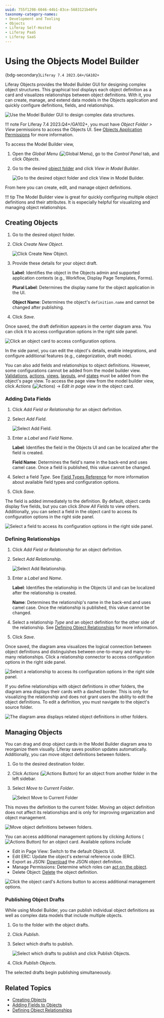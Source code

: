 ```yaml
---
uuid: 755f1298-6046-44b1-83ce-5683121b40fe
taxonomy-category-names:
- Development and Tooling
- Objects
- Liferay Self-Hosted
- Liferay PaaS
- Liferay SaaS
---
```

# Using the Objects Model Builder

{bdg-secondary}`Liferay 7.4 2023.Q4+/GA102+`

Liferay Objects provides the Model Builder GUI for designing complex object structures. This graphical tool displays each object definition as a card and visualizes relationships between object definitions. With it, you can create, manage, and extend data models in the Objects application and quickly configure definitions, fields, and relationships.

![Use the Model Builder GUI to design complex data structures.](./using-the-objects-model-builder/images/01.png)

!!! note 
    For Liferay 7.4 2023.Q4+/GA102+, you must have *Object Folder > View* permissions to access the Objects UI. See [Objects Application Permissions](../objects-application-permissions.md) for more information.

To access the Model Builder view,

1. Open the *Global Menu* (![Global Menu](../../../images/icon-applications-menu.png)), go to the *Control Panel* tab, and click *Objects*.

1. Go to the desired [object folder](./organizing-objects-with-folders.md) and click *View in Model Builder*.

   ![Go to the desired object folder and click View in Model Builder.](./using-the-objects-model-builder/images/02.png)

From here you can create, edit, and manage object definitions.

!!! tip 
    The Model Builder view is great for quickly configuring multiple object definitions and their attributes. It is especially helpful for visualizing and managing object relationships.

## Creating Objects

1. Go to the desired object folder.

1. Click *Create New Object*.

   ![Click Create New Object.](using-the-objects-model-builder/images/03.png)

1. Provide these details for your object draft.

   **Label**: Identifies the object in the Objects admin and supported application contexts (e.g., Workflow, Display Page Templates, Forms).

   **Plural Label**: Determines the display name for the object application in the UI.

   **Object Name**: Determines the object's `definition.name` and cannot be changed after publishing.

1. Click *Save*.

Once saved, the draft definition appears in the center diagram area. You can click it to access configuration options in the right side panel.

![Click an object card to access configuration options.](./using-the-objects-model-builder/images/04.png)

In the side panel, you can edit the object's details, enable integrations, and configure additional features (e.g., categorization, draft mode).

You can also add fields and relationships to object definitions. However, some configurations cannot be added from the model builder view. [Validations](./validations.md), [actions](./actions.md), [views](./views.md), [layouts](./layouts.md), and [states](./fields/adding-and-managing-custom-states.md) must be added from the object's page view. To access the page view from the model builder view, click *Actions* (![Actions](../../../images/icon-actions.png)) &rarr; *Edit in page view* in the object card.

### Adding Data Fields

1. Click *Add Field or Relationship* for an object definition.

1. Select *Add Field*.

   ![Select Add Field.](./using-the-objects-model-builder/images/05.png)

1. Enter a *Label* and *Field Name*.

   **Label**: Identifies the field in the Objects UI and can be localized after the field is created.

   **Field Name**: Determines the field's name in the back-end and uses camel case. Once a field is published, this value cannot be changed.

1. Select a field *Type*. See [Field Types Reference](./fields/adding-fields-to-objects.md#field-types-ui-reference) for more information about available field types and configuration options.

1. Click *Save*.

The field is added immediately to the definition. By default, object cards display five fields, but you can click *Show All Fields* to view others. Additionally, you can select a field in the object card to access its configuration options in the right side panel.

![Select a field to access its configuration options in the right side panel.](./using-the-objects-model-builder/images/06.png)

### Defining Relationships

1. Click *Add Field or Relationship* for an object definition.

1. Select *Add Relationship*.

   ![Select Add Relationship.](./using-the-objects-model-builder/images/07.png)

1. Enter a *Label* and *Name*.

   **Label**: Identifies the relationship in the Objects UI and can be localized after the relationship is created.

   **Name**: Determines the relationship's name in the back-end and uses camel case. Once the relationship is published, this value cannot be changed.

1. Select a relationship *Type* and an object definition for the other side of the relationship. See [Defining Object Relationships](./relationships/defining-object-relationships.md) for more information.

1. Click *Save*.

Once saved, the diagram area visualizes the logical connection between object definitions and distinguishes between one-to-many and many-to-many relationships. Click a relationship connector to access configuration options in the right side panel.

![Select a relationship to access its configuration options in the right side panel.](./using-the-objects-model-builder/images/08.png)

If you define relationships with object definitions in other folders, the diagram area displays their cards with a dashed border. This is only for visualizing the relationship and does not grant users the ability to edit the object definitions. To edit a definition, you must navigate to the object's source folder.

![The diagram area displays related object definitions in other folders.](./using-the-objects-model-builder/images/09.png)

## Managing Objects

You can drag and drop object cards in the Model Builder diagram area to reorganize them visually. Liferay saves position updates automatically. Additionally, you can move object definitions between folders.

1. Go to the desired destination folder.

1. Click *Actions* (![Actions Button](../../../images/icon-actions.png)) for an object from another folder in the left sidebar.

1. Select *Move to Current Folder*.

   ![Select Move to Current Folder](./using-the-objects-model-builder/images/10.png)

This moves the definition to the current folder. Moving an object definition does not affect its relationships and is only for improving organization and object management.

![Move object definitions between folders.](./using-the-objects-model-builder/images/11.png)

You can access additional management options by clicking Actions (![Actions Button](../../../images/icon-actions.png)) for an object card. Available options include

* Edit in Page View: Switch to the default Objects UI.
* Edit ERC: Update the object's external reference code (ERC).
* Export as JSON: [Download](./exporting-and-importing-object-definitions.md) the JSON object definition.
* Manage Permissions: Determine which roles can [act on the object](../objects-application-permissions.md#actions-on-database-entities).
* Delete Object: [Delete](./deleting-objects.md) the object definition.

![Click the object card's Actions button to access additional management options.](./using-the-objects-model-builder/images/12.png)

### Publishing Object Drafts

While using Model Builder, you can publish individual object definitions as well as complex data models that include multiple objects. 

1. Go to the folder with the object drafts.

1. Click *Publish*.

1. Select which drafts to publish.

   ![Select which drafts to publish and click Publish Objects.](./using-the-objects-model-builder/images/13.png)

1. Click *Publish Objects*.

The selected drafts begin publishing simultaneously.

## Related Topics

* [Creating Objects](./creating-objects.md)
* [Adding Fields to Objects](./fields/adding-fields-to-objects.md)
* [Defining Object Relationships](./relationships/defining-object-relationships.md)
